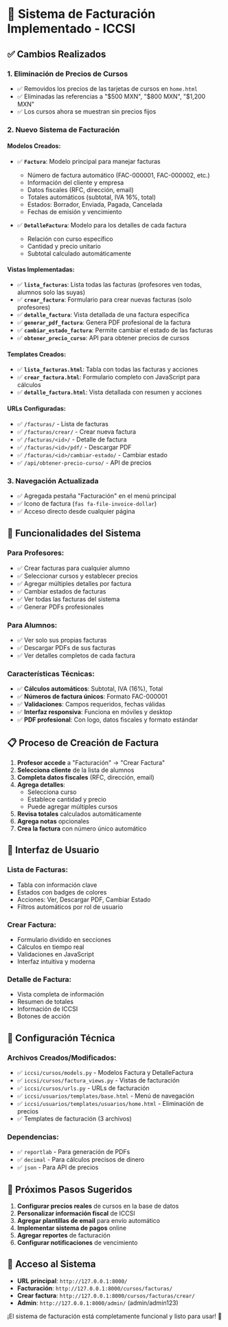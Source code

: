 # 🧾 Sistema de Facturación Implementado - ICCSI

## ✅ **Cambios Realizados**

### 1. **Eliminación de Precios de Cursos**
- ✅ Removidos los precios de las tarjetas de cursos en `home.html`
- ✅ Eliminadas las referencias a "$500 MXN", "$800 MXN", "$1,200 MXN"
- ✅ Los cursos ahora se muestran sin precios fijos

### 2. **Nuevo Sistema de Facturación**

#### **Modelos Creados:**
- ✅ **`Factura`**: Modelo principal para manejar facturas
  - Número de factura automático (FAC-000001, FAC-000002, etc.)
  - Información del cliente y empresa
  - Datos fiscales (RFC, dirección, email)
  - Totales automáticos (subtotal, IVA 16%, total)
  - Estados: Borrador, Enviada, Pagada, Cancelada
  - Fechas de emisión y vencimiento

- ✅ **`DetalleFactura`**: Modelo para los detalles de cada factura
  - Relación con curso específico
  - Cantidad y precio unitario
  - Subtotal calculado automáticamente

#### **Vistas Implementadas:**
- ✅ **`lista_facturas`**: Lista todas las facturas (profesores ven todas, alumnos solo las suyas)
- ✅ **`crear_factura`**: Formulario para crear nuevas facturas (solo profesores)
- ✅ **`detalle_factura`**: Vista detallada de una factura específica
- ✅ **`generar_pdf_factura`**: Genera PDF profesional de la factura
- ✅ **`cambiar_estado_factura`**: Permite cambiar el estado de las facturas
- ✅ **`obtener_precio_curso`**: API para obtener precios de cursos

#### **Templates Creados:**
- ✅ **`lista_facturas.html`**: Tabla con todas las facturas y acciones
- ✅ **`crear_factura.html`**: Formulario completo con JavaScript para cálculos
- ✅ **`detalle_factura.html`**: Vista detallada con resumen y acciones

#### **URLs Configuradas:**
- ✅ `/facturas/` - Lista de facturas
- ✅ `/facturas/crear/` - Crear nueva factura
- ✅ `/facturas/<id>/` - Detalle de factura
- ✅ `/facturas/<id>/pdf/` - Descargar PDF
- ✅ `/facturas/<id>/cambiar-estado/` - Cambiar estado
- ✅ `/api/obtener-precio-curso/` - API de precios

### 3. **Navegación Actualizada**
- ✅ Agregada pestaña "Facturación" en el menú principal
- ✅ Icono de factura (`fas fa-file-invoice-dollar`)
- ✅ Acceso directo desde cualquier página

## 🎯 **Funcionalidades del Sistema**

### **Para Profesores:**
- ✅ Crear facturas para cualquier alumno
- ✅ Seleccionar cursos y establecer precios
- ✅ Agregar múltiples detalles por factura
- ✅ Cambiar estados de facturas
- ✅ Ver todas las facturas del sistema
- ✅ Generar PDFs profesionales

### **Para Alumnos:**
- ✅ Ver solo sus propias facturas
- ✅ Descargar PDFs de sus facturas
- ✅ Ver detalles completos de cada factura

### **Características Técnicas:**
- ✅ **Cálculos automáticos**: Subtotal, IVA (16%), Total
- ✅ **Números de factura únicos**: Formato FAC-000001
- ✅ **Validaciones**: Campos requeridos, fechas válidas
- ✅ **Interfaz responsiva**: Funciona en móviles y desktop
- ✅ **PDF profesional**: Con logo, datos fiscales y formato estándar

## 📋 **Proceso de Creación de Factura**

1. **Profesor accede** a "Facturación" → "Crear Factura"
2. **Selecciona cliente** de la lista de alumnos
3. **Completa datos fiscales** (RFC, dirección, email)
4. **Agrega detalles**:
   - Selecciona curso
   - Establece cantidad y precio
   - Puede agregar múltiples cursos
5. **Revisa totales** calculados automáticamente
6. **Agrega notas** opcionales
7. **Crea la factura** con número único automático

## 🎨 **Interfaz de Usuario**

### **Lista de Facturas:**
- Tabla con información clave
- Estados con badges de colores
- Acciones: Ver, Descargar PDF, Cambiar Estado
- Filtros automáticos por rol de usuario

### **Crear Factura:**
- Formulario dividido en secciones
- Cálculos en tiempo real
- Validaciones en JavaScript
- Interfaz intuitiva y moderna

### **Detalle de Factura:**
- Vista completa de información
- Resumen de totales
- Información de ICCSI
- Botones de acción

## 🔧 **Configuración Técnica**

### **Archivos Creados/Modificados:**
- ✅ `iccsi/cursos/models.py` - Modelos Factura y DetalleFactura
- ✅ `iccsi/cursos/factura_views.py` - Vistas de facturación
- ✅ `iccsi/cursos/urls.py` - URLs de facturación
- ✅ `iccsi/usuarios/templates/base.html` - Menú de navegación
- ✅ `iccsi/usuarios/templates/usuarios/home.html` - Eliminación de precios
- ✅ Templates de facturación (3 archivos)

### **Dependencias:**
- ✅ `reportlab` - Para generación de PDFs
- ✅ `decimal` - Para cálculos precisos de dinero
- ✅ `json` - Para API de precios

## 🚀 **Próximos Pasos Sugeridos**

1. **Configurar precios reales** de cursos en la base de datos
2. **Personalizar información fiscal** de ICCSI
3. **Agregar plantillas de email** para envío automático
4. **Implementar sistema de pagos** online
5. **Agregar reportes** de facturación
6. **Configurar notificaciones** de vencimiento

## 📍 **Acceso al Sistema**

- **URL principal**: `http://127.0.0.1:8000/`
- **Facturación**: `http://127.0.0.1:8000/cursos/facturas/`
- **Crear factura**: `http://127.0.0.1:8000/cursos/facturas/crear/`
- **Admin**: `http://127.0.0.1:8000/admin/` (admin/admin123)

¡El sistema de facturación está completamente funcional y listo para usar! 🎉

